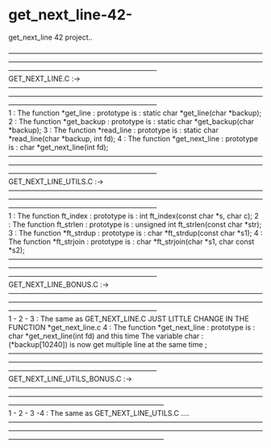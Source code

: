 # get_next_line-42-
get_next_line 42 project..


—————————————————————————————————————————————————————————————————————————————————————————————                  
GET_NEXT_LINE.C          :->
—————————————————————————————————————————————————————————————————————————————————————————————             
1 : The function *get_line : prototype is : static char *get_line(char *backup);
2 : The function *get_backup : prototype is : static char *get_backup(char *backup);
3 : The function *read_line : prototype is : static char *read_line(char *backup, int fd);
4 : The function *get_next_line : prototype is : char    *get_next_line(int fd);
—————————————————————————————————————————————————————————————————————————————————————————————        
GET_NEXT_LINE_UTILS.C   :->
—————————————————————————————————————————————————————————————————————————————————————————————        
1 : The function ft_index : prototype is : int ft_index(const char *s, char c);
2 : The function ft_strlen : prototype is : unsigned int    ft_strlen(const char *str);
3 : The function *ft_strdup : prototype is : char    *ft_strdup(const char *s1);
4 : The function *ft_strjoin : prototype is : char    *ft_strjoin(char *s1, char const *s2);
—————————————————————————————————————————————————————————————————————————————————————————————              
GET_NEXT_LINE_BONUS.C    :->
—————————————————————————————————————————————————————————————————————————————————————————————                  
1 - 2 - 3 : The same as GET_NEXT_LINE.C JUST LITTLE CHANGE IN THE FUNCTION *get_next_line.c
4 : The function *get_next_line : prototype is : char    *get_next_line(int fd) and this time 
The variable char : (*backup[10240]) is now get multiple line at the same time ;
 —————————————————————————————————————————————————————————————————————————————————————————————                   
GET_NEXT_LINE_UTILS_BONUS.C   :->
——————————————————————————————————————————————————————————————————————————————————————————————                
1 - 2 - 3 -4 : The same as GET_NEXT_LINE_UTILS.C ….
——————————————————————————————————————————————————————————————————————————————————————————————                      
